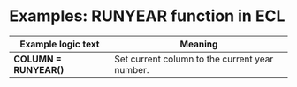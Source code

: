 
# Examples: RUNYEAR function in ECL 

|Example logic text|Meaning|
|------------------|-------|
|**COLUMN = RUNYEAR()**|Set current column to the current year number.|

